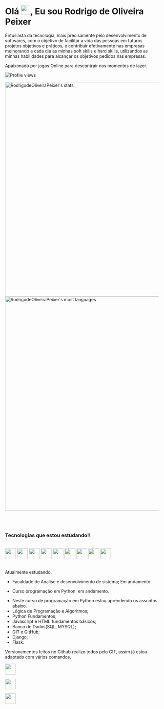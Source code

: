 
<h1 align="left">Olá <img src="https://raw.githubusercontent.com/kaueMarques/kaueMarques/master/hi.gif" height="30px">, Eu sou Rodrigo de Oliveira Peixer</h1>

Entusiasta da tecnologia, mais precisamente pelo desenvolvimento de softwares, com o objetivo de facilitar a vida das pessoas em futuros projetos objetivos e práticos, e contribuir efetivamente nas empresas melhorando a cada dia as minhas soft skills e hard skills, utilizandos as minhas habilidades para alcançar os objetivos pedidos nas empresas.

Apaixonado por jogos Online para descontrair nos momentos de lazer.

<p align="left"> <img src="https://komarev.com/ghpvc/?username=RodrigodeOliveiraPeixer&color=yellow" alt="Profile views" /> </p>                                                         



<p align="left">
<img width="700em" src="https://github-readme-stats.vercel.app/api?username=RodrigodeOliveiraPeixer&show_icons=true&theme=vision-friendly-dark" alt="RodrigodeOliveiraPeixer's stats"/>
<img width="700em" src="https://github-readme-stats.vercel.app/api/top-langs/?username=RodrigodeOliveiraPeixer&layout=compact&theme=vision-friendly-dark" alt="RodrigodeOliveiraPeixer's most languages"/>
</p>


<br><br>

### Tecnologias que estou estudando!!

<div style="display: inline_block"><br/>
    <a href="https://code.visualstudio.com/"><img height= "35" src= "https://img.shields.io/badge/VS_Code-0078D4?style=for-the-                                            badge&logo=visual%20studio%20code&logoColor=white"></a>
    <a href="https://developer.mozilla.org/docs/Web/HTML"><img height= "35" src= "https://img.shields.io/badge/HTML5-E34F26?style=for-the-badge&logo=html5&logoColor=white"></a>
    <a href="https://www.javascript.com/"><img height= "35" src= "https://img.shields.io/badge/JavaScript-F7DF1E?style=for-the-badge&logo=javascript&logoColor=black"></a>
    <a href="https://www.python.org/"><img height= "35" src= "https://img.shields.io/badge/Python-3776AB?style=for-the-badge&logo=python&logoColor=white"></a>
    <a href="https://www.mysql.com/"><img height= "35" src= "https://img.shields.io/badge/MySQL-00000F?style=for-the-badge&logo=mysql&logoColor=white"></a>
    <a href="https://git-scm.com/"><img height= "35" src= "https://img.shields.io/badge/Git-F05032?style=for-the-badge&logo=git&logoColor=white"></a>
    <a href="https://docs.djangoproject.com/pt-br/4.1/"><img height= "35" src= "https://img.shields.io/badge/Django-092E20?style=for-the-badge&logo=django&logoColor=white"></a>
    <a href="https://flask-ptbr.readthedocs.io/en/latest/"><img height= "35" src= "https://img.shields.io/badge/Flask-000000?style=for-the-badge&logo=flask&logoColor=white"></a>
    <a href="https://developer.mozilla.org/en-US/docs/Web/CSS"><img height= "35" src= "https://img.shields.io/badge/CSS3-1572B6?style=for-the-badge&logo=css3&logoColor=white"></a>

</div><br/>



Atualmente estudando.
- Faculdade de Analise e desenvolvimento de sistema; Em andamento.

- Curso programação em Python; em andamento.
* Neste curso de programação em Python estou aprendendo os assuntos abaixo.
* Lógica de Programação e Algoritmos;
* Python Fundamentos;
* Javascript e HTML fundamentos básicos;
* Banco de Dados(SQL, MYSQL);
* GIT e GitHub;
* Django;
* Flask.


Versionamentos feitos no Github realizo todos pelo GIT, assim já estou adaptado com vários comandos.


<a href="https://www.linkedin.com/in/rodrigo-de-oliveira-peixer-4006a2150/"><img height= "35" src= "https://img.shields.io/badge/LinkedIn-0077B5?style=for-the-badge&logo=linkedin&logoColor=white"></a>



<a href="https://www.facebook.com/rodrigodeoliveirapeixer"><img height= "34" src= "https://img.shields.io/badge/Facebook-1877F2?style=for-the-badge&logo=facebook&logoColor=white"></a>

<a href="https://api.whatsapp.com/send?phone=5547992791988"><img height= "33.5" src= "https://img.shields.io/badge/WhatsApp-25D366?style=for-the-badge&logo=whatsapp&logoColor=white"></a>




